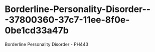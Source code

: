 # Borderline-Personality-Disorder---37800360-37c7-11ee-8f0e-0be1cd33a47b
Borderline Personality Disorder - PH443

